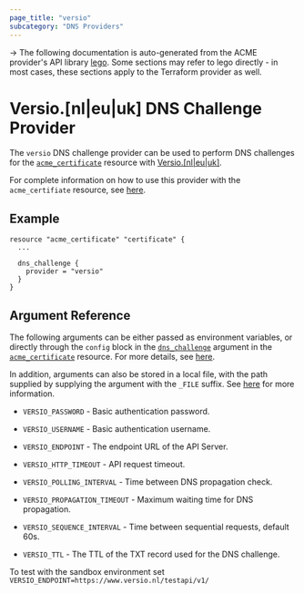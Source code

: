 ```yaml
---
page_title: "versio"
subcategory: "DNS Providers"
---
```


-> The following documentation is auto-generated from the ACME
provider's API library [lego](https://go-acme.github.io/lego/).  Some
sections may refer to lego directly - in most cases, these sections
apply to the Terraform provider as well.

# Versio.[nl|eu|uk] DNS Challenge Provider

The `versio` DNS challenge provider can be used to perform DNS challenges for
the [`acme_certificate`][resource-acme-certificate] resource with
[Versio.[nl|eu|uk]](https://www.versio.nl/domeinnamen).

[resource-acme-certificate]: ../resources/certificate.md

For complete information on how to use this provider with the `acme_certifiate`
resource, see [here][resource-acme-certificate-dns-challenges].

[resource-acme-certificate-dns-challenges]: ../resources/certificate.md#using-dns-challenges

## Example

```hcl
resource "acme_certificate" "certificate" {
  ...

  dns_challenge {
    provider = "versio"
  }
}
```
## Argument Reference

The following arguments can be either passed as environment variables, or
directly through the `config` block in the
[`dns_challenge`][resource-acme-certificate-dns-challenge-arg] argument in the
[`acme_certificate`][resource-acme-certificate] resource. For more details, see
[here][resource-acme-certificate-dns-challenges].

[resource-acme-certificate-dns-challenge-arg]: ../resources/certificate.md#dns_challenge

In addition, arguments can also be stored in a local file, with the path
supplied by supplying the argument with the `_FILE` suffix. See
[here][acme-certificate-file-arg-example] for more information.

[acme-certificate-file-arg-example]: ../resources/certificate.md#using-variable-files-for-provider-arguments

* `VERSIO_PASSWORD` - Basic authentication password.
* `VERSIO_USERNAME` - Basic authentication username.

* `VERSIO_ENDPOINT` - The endpoint URL of the API Server.
* `VERSIO_HTTP_TIMEOUT` - API request timeout.
* `VERSIO_POLLING_INTERVAL` - Time between DNS propagation check.
* `VERSIO_PROPAGATION_TIMEOUT` - Maximum waiting time for DNS propagation.
* `VERSIO_SEQUENCE_INTERVAL` - Time between sequential requests, default 60s.
* `VERSIO_TTL` - The TTL of the TXT record used for the DNS challenge.

To test with the sandbox environment set ```VERSIO_ENDPOINT=https://www.versio.nl/testapi/v1/```

